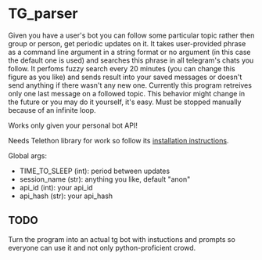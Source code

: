 # TG_parser

Given you have a user's bot you can follow some particular topic rather
then group or person, get periodic updates on it.
It takes user-provided phrase as a command line argument 
in a string format or no argument
(in this case the default one is used) and searches this phrase
in all telegram's chats you follow.
It perfoms fuzzy search every 20 minutes (you can change this figure as you like)
and sends result into your saved messages or doesn't send anything if
there wasn't any new one.
Currently this program retreives only one last message on a followed topic.
This behavior might change in the future or you may do it yourself, it's easy.
Must be stopped manually because of an infinite loop.

Works only given your personal bot API!

Needs Telethon library for work so follow its [installation 
instructions](https://docs.telethon.dev/en/stable/basic/installation.html).

Global args:
- TIME_TO_SLEEP (int): period between updates
- session_name (str): anything you like, default "anon"
- api_id (int): your api_id
- api_hash (str): your api_hash

## TODO
Turn the program into an actual tg bot with instuctions and prompts so
everyone can use it and not only python-proficient crowd.

